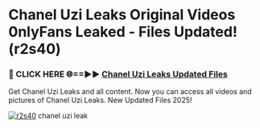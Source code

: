 # Chanel Uzi Leaks Original Videos 0nlyFans Leaked - Files Updated! (r2s40)

<h3>🔴 CLICK HERE 🌐==►► <a href="https://tinyurl.com/2jnfzry5" rel="nofollow">Chanel Uzi Leaks Updated Files</a></h3>

Get Chanel Uzi Leaks and all content. Now you can access all videos and pictures of Chanel Uzi Leaks. New Updated Files 2025!

[![r2s40](https://i.imgur.com/GyGTBgg.gif)](https://tinyurl.com/2jnfzry5)
chanel uzi leak